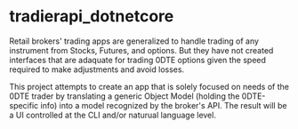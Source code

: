 # tradierapi_dotnetcore

Retail brokers' trading apps are generalized to handle trading of any instrument from Stocks, Futures, and options. But they have not created
interfaces that are adaquate for trading 0DTE options given the speed required to make adjustments and avoid losses.

This project attempts to create an app that is solely focused on needs of the 0DTE trader by translating a generic Object Model 
(holding the 0DTE-specific info) into a model recognized by the broker's API. The result will be a UI controlled at the CLI and/or 
naturual language level.
